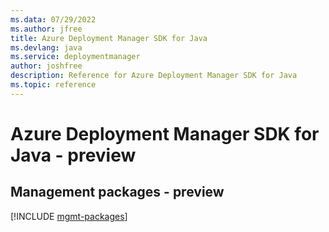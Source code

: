 ```yaml
---
ms.data: 07/29/2022
ms.author: jfree
title: Azure Deployment Manager SDK for Java
ms.devlang: java
ms.service: deploymentmanager
author: joshfree
description: Reference for Azure Deployment Manager SDK for Java
ms.topic: reference
---
```

# Azure Deployment Manager SDK for Java - preview

## Management packages - preview
[!INCLUDE [mgmt-packages](deployment-manager-mgmt-index.md)]